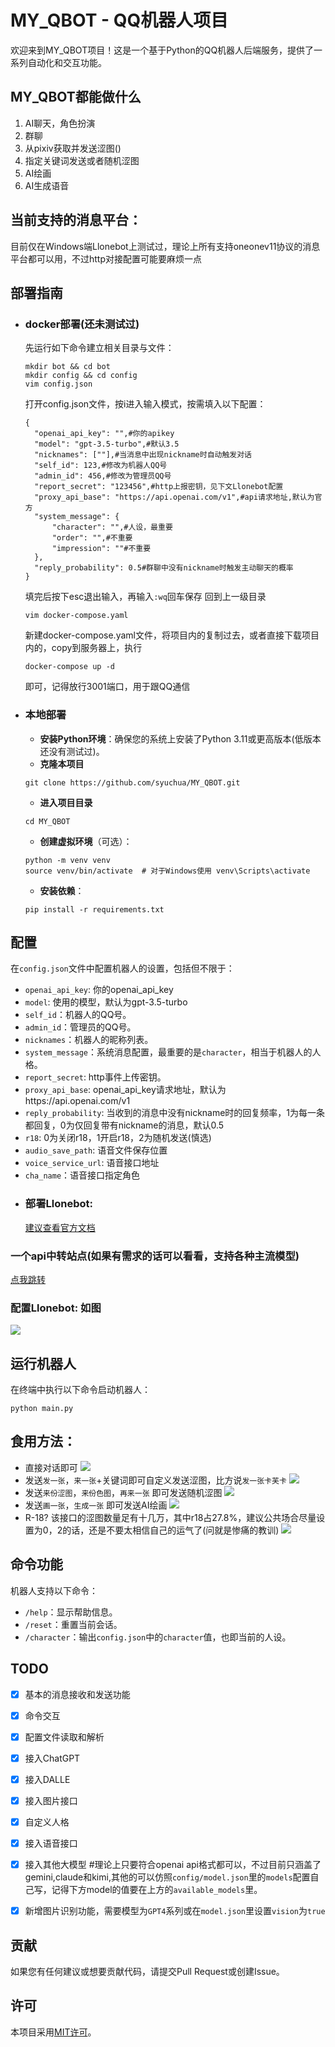 # MY_QBOT - QQ机器人项目

欢迎来到MY_QBOT项目！这是一个基于Python的QQ机器人后端服务，提供了一系列自动化和交互功能。

## MY_QBOT都能做什么
  1. AI聊天，角色扮演
  2. 群聊
  3. 从pixiv获取并发送涩图()
  4. 指定关键词发送或者随机涩图
  5. AI绘画
  6. AI生成语音

## 当前支持的消息平台：
目前仅在Windows端Llonebot上测试过，理论上所有支持oneonev11协议的消息平台都可以用，不过http对接配置可能要麻烦一点

## 部署指南
  - ### docker部署(还未测试过)
    先运行如下命令建立相关目录与文件：
    ```
    mkdir bot && cd bot
    mkdir config && cd config
    vim config.json
    ```
    打开config.json文件，按i进入输入模式，按需填入以下配置：
      ```
      {
        "openai_api_key": "",#你的apikey
        "model": "gpt-3.5-turbo",#默认3.5
        "nicknames": [""],#当消息中出现nickname时自动触发对话
        "self_id": 123,#修改为机器人QQ号
        "admin_id": 456,#修改为管理员QQ号
        "report_secret": "123456",#http上报密钥，见下文Llonebot配置
        "proxy_api_base": "https://api.openai.com/v1",#api请求地址,默认为官方
        "system_message": {
            "character": "",#人设，最重要
            "order": "",#不重要
            "impression": ""#不重要
        },
        "reply_probability": 0.5#群聊中没有nickname时触发主动聊天的概率
      }
      ```
    填完后按下esc退出输入，再输入`:wq`回车保存
    回到上一级目录
    ```
    vim docker-compose.yaml
    ```
    新建docker-compose.yaml文件，将项目内的复制过去，或者直接下载项目内的，copy到服务器上，执行
    ```
    docker-compose up -d
    ```
    即可，记得放行3001端口，用于跟QQ通信
    
  - ### 本地部署
    
    - **安装Python环境**：确保您的系统上安装了Python 3.11或更高版本(低版本还没有测试过)。
    - **克隆本项目**
    ```
    git clone https://github.com/syuchua/MY_QBOT.git
    ```

    - **进入项目目录**
    ```
    cd MY_QBOT
    ```
    - **创建虚拟环境**（可选）：
    
    ```
    python -m venv venv
    source venv/bin/activate  # 对于Windows使用 venv\Scripts\activate
    ```
    - **安装依赖**：
    ```
    pip install -r requirements.txt
    ```

  ## 配置

  在`config.json`文件中配置机器人的设置，包括但不限于：
  - `openai_api_key`: 你的openai_api_key
  - `model`: 使用的模型，默认为gpt-3.5-turbo
  - `self_id`：机器人的QQ号。
  - `admin_id`：管理员的QQ号。
  - `nicknames`：机器人的昵称列表。
  - `system_message`：系统消息配置，最重要的是`character`，相当于机器人的人格。
  - `report_secret`: http事件上传密钥。
  - `proxy_api_base`: openai_api_key请求地址，默认为https://api.openai.com/v1
  - `reply_probability`: 当收到的消息中没有nickname时的回复频率，1为每一条都回复，0为仅回复带有nickname的消息，默认0.5
  - `r18`: 0为关闭r18，1开启r18，2为随机发送(慎选)
  - `audio_save_path`: 语音文件保存位置
  - `voice_service_url`: 语音接口地址
  - `cha_name`：语音接口指定角色
 - ### 部署Llonebot:
    [建议查看官方文档](https://llonebot.github.io/zh-CN/)

   
  ### 一个api中转站点(如果有需求的话可以看看，支持各种主流模型)
  [点我跳转](https://ngedlktfticp.cloud.sealos.io/register?aff=DEAp)
  

  ### 配置Llonebot: 如图
  ![](https://cdn.jsdelivr.net/gh/mazhijia/jsdeliver@main/img/20240615234833.png)
## 运行机器人

在终端中执行以下命令启动机器人：
```
python main.py
```

## 食用方法：
  - 直接对话即可
  ![](https://cdn.jsdelivr.net/gh/mazhijia/jsdeliver@main/img/20240616001408.png)
  - 发送`发一张`，`来一张`+关键词即可自定义发送涩图，比方说`发一张卡芙卡`
  ![](https://cdn.jsdelivr.net/gh/mazhijia/jsdeliver@main/img/20240616001141.png)
  - 发送`来份涩图`，`来份色图`，`再来一张` 即可发送随机涩图
  ![](https://cdn.jsdelivr.net/gh/mazhijia/jsdeliver@main/img/20240616001208.png)
  - 发送`画一张`，`生成一张` 即可发送AI绘画
  ![](https://cdn.jsdelivr.net/gh/mazhijia/jsdeliver@main/img/20240616001253.png)
  - R-18?
  该接口的涩图数量足有十几万，其中r18占27.8%，建议公共场合尽量设置为0，2的话，还是不要太相信自己的运气了(问就是惨痛的教训)
  ![](https://cdn.jsdelivr.net/gh/mazhijia/jsdeliver@main/img/20240616002550.png)


## 命令功能

机器人支持以下命令：

- `/help`：显示帮助信息。
- `/reset`：重置当前会话。
- `/character`：输出`config.json`中的`character`值，也即当前的人设。

## TODO
  - [x] 基本的消息接收和发送功能
  - [x] 命令交互
  - [x] 配置文件读取和解析
  - [x] 接入ChatGPT
  - [x] 接入DALLE
  - [x] 接入图片接口
  - [x] 自定义人格

  - [x] 接入语音接口 
  - [x] 接入其他大模型 #理论上只要符合openai api格式都可以，不过目前只涵盖了gemini,claude和kimi,其他的可以仿照`config/model.json`里的`models`配置自己写，记得下方model的值要在上方的`available_models`里。
  - [x] 新增图片识别功能，需要模型为`GPT4`系列或在`model.json`里设置`vision`为`true`



## 贡献

如果您有任何建议或想要贡献代码，请提交Pull Request或创建Issue。

## 许可

本项目采用[MIT许可](LICENSE)。
